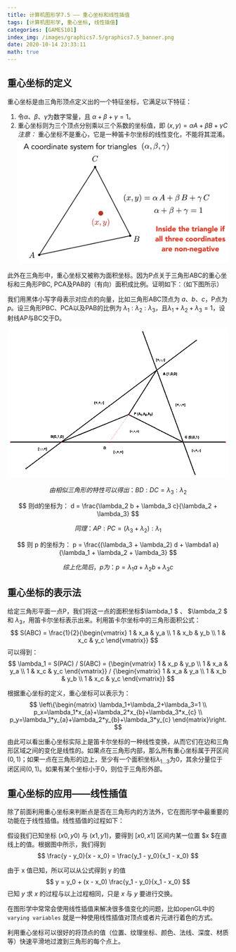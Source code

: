 ```yaml
---
title: 计算机图形学7.5 —— 重心坐标和线性插值
tags: [计算机图形学, 重心坐标, 线性插值]
categories: [GAMES101]
index_img: /images/graphics7.5/graphics7.5_banner.png
date: 2020-10-14 23:33:11
math: true
---
```


## 重心坐标的定义
重心坐标是由三角形顶点定义出的一个特征坐标，它满足以下特征：
1. 令$\alpha$、$\beta$、$\gamma$为数字常量，且 $\alpha + \beta + \gamma = 1$。
2. 重心坐标则为三个顶点分别乘以三个系数的坐标值，即 $(x, y) = \alpha A + \beta B + \gamma C$
*注意：* 重心坐标不是重心，它是一种笛卡尔坐标的线性变化，不能将其混淆。
![](/images/graphics7.5/barycentric_coordinates.png)


此外在三角形中，重心坐标又被称为面积坐标。因为P点关于三角形ABC的重心坐标和三角形PBC, PCA及PAB的（有向）面积成比例。证明如下：（如下图所示）

我们用黑体小写字母表示对应点的向量，比如三角形ABC顶点为 $a$、$b$、$c$，P点为$p$。设三角形PBC、PCA以及PAB的比例为 $\lambda_1 : \lambda_2 : \lambda_3$，且$\lambda_1 + \lambda_2 + \lambda_3 = 1$，设射线AP与BC交于D。

![](/images/graphics7.5/Areal_coordinates.png)


$$
由相似三角形的特性可以得出：
BD : DC = \lambda_3 : \lambda_2
$$

$$
则d的坐标为：
 d = \frac{\lambda_2 b  + \lambda_3 c}{\lambda_2 + \lambda_3} 
$$

$$
同理：
AP : PC = (\lambda_3 + \lambda_2) : \lambda_1
$$

$$
则 p 的坐标为：
p = \frac{(\lambda_3 + \lambda_2) d  + \lambda1 a}{\lambda_1 + \lambda_2 + \lambda_3}
$$

$$
综上化简后，p为：
p = \lambda_1 a + \lambda_2 b + \lambda_3 c
$$

## 重心坐标的表示法
给定三角形平面一点P，我们将这一点的面积坐标$\lambda_1 $ 、 $\lambda_2 $ 和 $\lambda_3$，用笛卡尔坐标表示出来。利用笛卡尔坐标中的三角形面积公式：
$$
S(ABC) = \frac{1}{2}{\begin{vmatrix} 1 & x_a & y_a \\ 1 & x_b & y_b  \\ 1 & x_c & y_c  \end{vmatrix}}
$$
可以得到：
$$
\lambda_1 = S(PAC) / S(ABC) = {\begin{vmatrix} 1 & x_p & y_p \\ 1 & x_a & y_a  \\ 1 & x_c & y_c  \end{vmatrix}} / {\begin{vmatrix} 1 & x_a & y_a \\ 1 & x_b & y_b  \\ 1 & x_c & y_c  \end{vmatrix}}
$$

根据重心坐标的定义，重心坐标可以表示为：
$$
\left\{\begin{matrix} \lambda_1+\lambda_2+\lambda_3=1 \\  p_x=\lambda_1*x_{a}+\lambda_2*x_{b}+\lambda_3*x_{c}  \\ p_y=\lambda_1*y_{a}+\lambda_2*y_{b}+\lambda_3*y_{c}  \end{matrix}\right.
$$


由此可以看出重心坐标实际上是笛卡尔坐标的一种线性变换，从而它们在边和三角形区域之间的变化是线性的。如果点在三角形内部，那么所有重心坐标属于开区间$(0, 1)$；如果一点在三角形的边上，至少有一个面积坐标$\lambda_{1...3}$为0，其余分量位于闭区间$(0, 1)$。如果有某个坐标小于0，则位于三角形外部。


## 重心坐标的应用——线性插值
除了前面利用重心坐标来判断点是否在三角形内的方法外，它在图形学中最重要的功能在于线性插值。线性插值的过程如下：

假设我们已知坐标 $(x0, y0)$ 与 $(x1, y1)$，要得到 $[x0, x1]$ 区间内某一位置 $x $在直线上的值。根据图中所示，我们得到
$$
\frac{y - y_0}{x - x_0} = \frac{y_1 - y_0}{x_1 - x_0}
$$

由于 x 值已知，所以可以从公式得到 y 的值
$$
y = y_0 + (x - x_0) \frac{y_1 - y_0}{x_1 - x_0}
$$
已知 $y$ 求 $x$ 的过程与以上过程相同，只是 $x$ 与 $y$ 要进行交换。

在图形学中常常会使用线性插值来解决很多值变化的问题，比如openGL中的 `varying variables` 就是一种使用线性插值对顶点或者片元进行着色的方式。

利用重心坐标可以很好的将顶点的值（位置、纹理坐标、颜色、法线、深度、材质等）快速平滑地过渡到三角形的每个点上。

